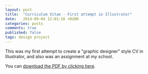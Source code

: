 ```yaml
---
layout: post
title:  "Curriculum Vitae - First attempt in Illustrator"
date:   2014-09-04 12:01:16 +0200
categories: posts
comments: true
published: false
tags: design project
---
```

This was my first attempt to create a "graphic designer" style CV in Illustrator, and also was an assignment at my school.

You can [download the PDF by clicking here](https://drive.google.com/file/d/0B4vZ8mV5VTD9blhabUhKck81eHM/edit?usp=sharing).